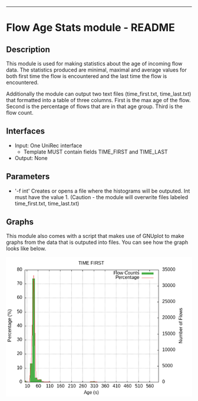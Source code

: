 ---
# Flow Age Stats module - README

## Description
This module is used for making statistics about the age of incoming flow data. The statistics produced are minimal, maximal and average values for both first time the flow is encountered and the last time the flow is encountered. 

Additionally the module can output two text files (time_first.txt, time_last.txt) that formatted into a table of three columns. First is the max age of the flow. Second is the percentage of flows that are in that age group. Third is the flow count. 

## Interfaces
- Input: One UniRec interface
    - Template MUST contain fields TIME_FIRST and TIME_LAST
- Output: None

## Parameters
- '-f int'       Creates or opens a file where the histograms will be outputed. Int must have the value 1. (Caution - the module will overwrite files labeled time_first.txt, time_last.txt)

## Graphs
This module also comes with a script that makes use of GNUplot to make graphs from the data that is outputed into files. You can see how the graph looks like below.

![ExampleGraph](example.png)
